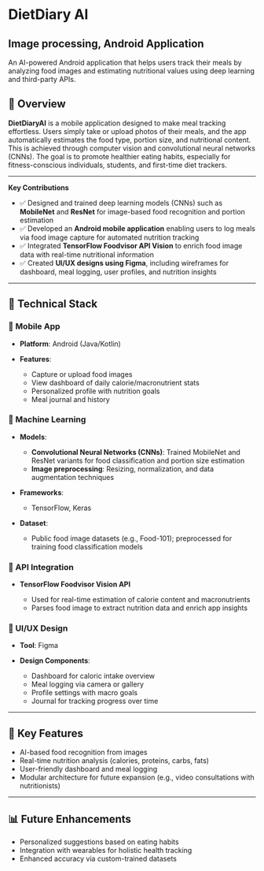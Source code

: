 # DietDiary AI
## Image processing, Android Application

An AI-powered Android application that helps users track their meals by analyzing food images and estimating nutritional values using deep learning and third-party APIs.

## 🧠 Overview

**DietDiaryAI** is a mobile application designed to make meal tracking effortless. Users simply take or upload photos of their meals, and the app automatically estimates the food type, portion size, and nutritional content. This is achieved through computer vision and convolutional neural networks (CNNs). The goal is to promote healthier eating habits, especially for fitness-conscious individuals, students, and first-time diet trackers.

---

**Key Contributions**

* ✅ Designed and trained deep learning models (CNNs) such as **MobileNet** and **ResNet** for image-based food recognition and portion estimation
* ✅ Developed an **Android mobile application** enabling users to log meals via food image capture for automated nutrition tracking
* ✅ Integrated **TensorFlow Foodvisor API Vision** to enrich food image data with real-time nutritional information
* ✅ Created **UI/UX designs using Figma**, including wireframes for dashboard, meal logging, user profiles, and nutrition insights

---
## 🔧 Technical Stack

### 📱 Mobile App

* **Platform**: Android (Java/Kotlin)
* **Features**:

  * Capture or upload food images
  * View dashboard of daily calorie/macronutrient stats
  * Personalized profile with nutrition goals
  * Meal journal and history

### 🤖 Machine Learning

* **Models**:

  * **Convolutional Neural Networks (CNNs)**: Trained MobileNet and ResNet variants for food classification and portion size estimation
  * **Image preprocessing**: Resizing, normalization, and data augmentation techniques

* **Frameworks**:

  * TensorFlow, Keras

* **Dataset**:

  * Public food image datasets (e.g., Food-101); preprocessed for training food classification models

### 🔌 API Integration

* **TensorFlow Foodvisor Vision API**

  * Used for real-time estimation of calorie content and macronutrients
  * Parses food image to extract nutrition data and enrich app insights

### 🎨 UI/UX Design

* **Tool**: Figma
* **Design Components**:

  * Dashboard for caloric intake overview
  * Meal logging via camera or gallery
  * Profile settings with macro goals
  * Journal for tracking progress over time

---

## 🚀 Key Features

* AI-based food recognition from images
* Real-time nutrition analysis (calories, proteins, carbs, fats)
* User-friendly dashboard and meal logging
* Modular architecture for future expansion (e.g., video consultations with nutritionists)

---

## 📊 Future Enhancements

* Personalized suggestions based on eating habits
* Integration with wearables for holistic health tracking
* Enhanced accuracy via custom-trained datasets
